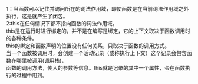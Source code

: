 1：当函数可以记住并访问所在的词法作用域，即使函数是在当前词法作用域之外执行，这是就产生了闭包。<br>
2:this在任何情况下都不指向函数的词法作用域。<br>
this是在运行时进行绑定的，并不是在编写是绑定，它的上下文取决于函数调用时的各种条件。<br>
this的绑定和函数声明的位置没有任何关系，只取决于函数的调用方式。<br>
当一个函数被调用时，会创建一个活动记录（或称执行上下文）这个记录会包含函数在哪里被调用(调用栈)，<br>
函数的调用方法，传入的参数等信息。this就是记录的其中一个属性，会在函数执行的过程中用到。<br>